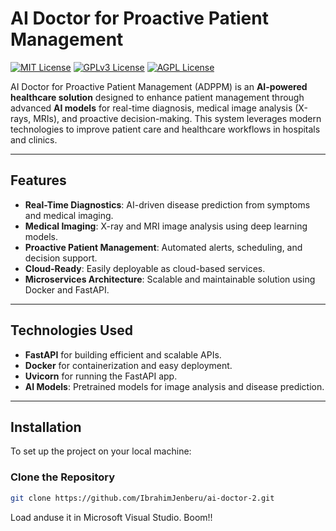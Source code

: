 # AI Doctor for Proactive Patient Management
[![MIT License](https://img.shields.io/badge/License-MIT-green.svg)](https://choosealicense.com/licenses/mit/)
[![GPLv3 License](https://img.shields.io/badge/License-GPL%20v3-yellow.svg)](https://opensource.org/licenses/)
[![AGPL License](https://img.shields.io/badge/license-AGPL-blue.svg)](http://www.gnu.org/licenses/agpl-3.0)

AI Doctor for Proactive Patient Management (ADPPM) is an **AI-powered healthcare solution** designed to enhance patient management through advanced **AI models** for real-time diagnosis, medical image analysis (X-rays, MRIs), and proactive decision-making. This system leverages modern technologies to improve patient care and healthcare workflows in hospitals and clinics.

---

## Features
- **Real-Time Diagnostics**: AI-driven disease prediction from symptoms and medical imaging.
- **Medical Imaging**: X-ray and MRI image analysis using deep learning models.
- **Proactive Patient Management**: Automated alerts, scheduling, and decision support.
- **Cloud-Ready**: Easily deployable as cloud-based services.
- **Microservices Architecture**: Scalable and maintainable solution using Docker and FastAPI.

---

## Technologies Used
- **FastAPI** for building efficient and scalable APIs.
- **Docker** for containerization and easy deployment.
- **Uvicorn** for running the FastAPI app.
- **AI Models**: Pretrained models for image analysis and disease prediction.

---

## Installation

To set up the project on your local machine:

### Clone the Repository
```bash
git clone https://github.com/IbrahimJenberu/ai-doctor-2.git
```
Load anduse it in Microsoft Visual Studio. Boom!!
